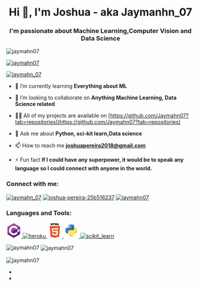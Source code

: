 <h1 align="center">Hi 👋, I'm Joshua - aka Jaymanhn_07</h1>
<h3 align="center">I'm passionate about Machine Learning,Computer Vision and Data Science</h3>

<p align="left"> <img src="https://komarev.com/ghpvc/?username=jaymahn07&label=Profile%20views&color=0e75b6&style=flat" alt="jaymahn07" /> </p>

<p align="left"> <a href="https://github.com/ryo-ma/github-profile-trophy"><img src="https://github-profile-trophy.vercel.app/?username=jaymahn07" alt="jaymahn07" /></a> </p>

<p align="left"> <a href="https://twitter.com/jaymahn_07" target="blank"><img src="https://img.shields.io/twitter/follow/jaymahn_07?logo=twitter&style=for-the-badge" alt="jaymahn_07" /></a> </p>

- 🌱 I’m currently learning **Everything about ML**

- 👯 I’m looking to collaborate on **Anything Machine Learning, Data Science related**

- 👨‍💻 All of my projects are available on [https://github.com/Jaymahn07?tab=repositories](https://github.com/Jaymahn07?tab=repositories)

- 💬 Ask me about **Python, sci-kit learn,Data science**

- 📫 How to reach me **joshuapereira2018@gmail.com**

- ⚡ Fun fact **If I could have any superpower, it would be to speak any language so I could connect with anyone in the world.**

<h3 align="left">Connect with me:</h3>
<p align="left">
<a href="https://twitter.com/jaymahn_07" target="blank"><img align="center" src="https://raw.githubusercontent.com/rahuldkjain/github-profile-readme-generator/master/src/images/icons/Social/twitter.svg" alt="jaymahn_07" height="30" width="40" /></a>
<a href="https://linkedin.com/in/joshua-pereira-25b516237" target="blank"><img align="center" src="https://raw.githubusercontent.com/rahuldkjain/github-profile-readme-generator/master/src/images/icons/Social/linked-in-alt.svg" alt="joshua-pereira-25b516237" height="30" width="40" /></a>
<a href="https://kaggle.com/jaymahn07" target="blank"><img align="center" src="https://raw.githubusercontent.com/rahuldkjain/github-profile-readme-generator/master/src/images/icons/Social/kaggle.svg" alt="jaymahn07" height="30" width="40" /></a>
</p>

<h3 align="left">Languages and Tools:</h3>
<p align="left"> <a href="https://www.w3schools.com/cs/" target="_blank" rel="noreferrer"> <img src="https://raw.githubusercontent.com/devicons/devicon/master/icons/csharp/csharp-original.svg" alt="csharp" width="40" height="40"/> </a> <a href="https://heroku.com" target="_blank" rel="noreferrer"> <img src="https://www.vectorlogo.zone/logos/heroku/heroku-icon.svg" alt="heroku" width="40" height="40"/> </a> <a href="https://www.w3.org/html/" target="_blank" rel="noreferrer"> <img src="https://raw.githubusercontent.com/devicons/devicon/master/icons/html5/html5-original-wordmark.svg" alt="html5" width="40" height="40"/> </a> <a href="https://www.python.org" target="_blank" rel="noreferrer"> <img src="https://raw.githubusercontent.com/devicons/devicon/master/icons/python/python-original.svg" alt="python" width="40" height="40"/> </a> <a href="https://scikit-learn.org/" target="_blank" rel="noreferrer"> <img src="https://upload.wikimedia.org/wikipedia/commons/0/05/Scikit_learn_logo_small.svg" alt="scikit_learn" width="40" height="40"/> </a> </p>

<p><img align="left" src="https://github-readme-stats.vercel.app/api/top-langs?username=jaymahn07&show_icons=true&locale=en&layout=compact" alt="jaymahn07" /></p>

<p>&nbsp;<img align="center" src="https://github-readme-stats.vercel.app/api?username=jaymahn07&show_icons=true&locale=en" alt="jaymahn07" /></p>

<p><img align="center" src="https://github-readme-streak-stats.herokuapp.com/?user=jaymahn07&" alt="jaymahn07" /></p>


- 
- 

<!---
Jaymahn07/Jaymahn07 is a ✨ special ✨ repository because its `README.md` (this file) appears on your GitHub profile.
You can click the Preview link to take a look at your changes.
--->

